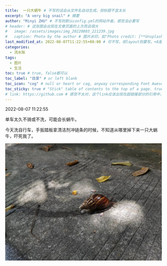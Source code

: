 ```yaml
---
title:  一只大蜗牛 # 不写的话会从文件名自动生成。但标题不宜太长
excerpt: "A very big snail" # 摘要
author: "Minyi ZHU" # 不写则默认config.yml的网站作者。感觉没必要写
# header: # 这张图会出现在文章页面的上方而且很大
#   image: /assets/images/img_20220803_221239.jpg
#   caption: Photo by the author # 图片水印，如"Photo credit: [**Unsplash**](https://unsplash.com)"
last_modified_at: 2022-08-07T11:22:55+08:00 # 可不写，但layout则要写。+8是东八区
categories: 
  - 流水账
tags:
  - 图片
  - 生活
toc: true # true, false都可以
toc_label: "目录" # or left blank
toc_icon: "cog" # null or heart or cag, anyway corresponding Font Awesome icon name (without fa prefix)
toc_sticky: true # "Stick" table of contents to the top of a page. true: toc floats. false: toc fixed
# link: https://github.com # 感觉不太对，这个link应该出现在超链接部分的引用中，但是试验后发现会变成文章标题的url，所以注释掉了
---
```


2022-08-07 11:22:55 

单车太久不骑或不洗，可能会长蜗牛。

今天洗自行车，手扳踏板拿清洁剂冲链条的时候，不知道从哪里掉下来一只大蜗牛，吓死我了。

![危险的大蜗牛](https://raw.githubusercontent.com/zhumy321/diy-imagehost/main/img/IMG_20220807_112306_.jpg "危险的大蜗牛")